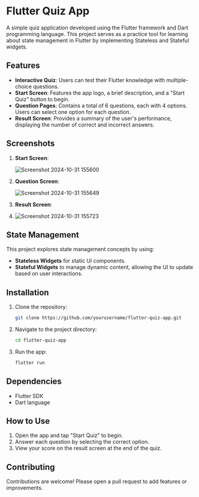 # Flutter Quiz App

A simple quiz application developed using the Flutter framework and Dart programming language. This project serves as a practice tool for learning about state management in Flutter by implementing Stateless and Stateful widgets.

## Features

- **Interactive Quiz**: Users can test their Flutter knowledge with multiple-choice questions.
- **Start Screen**: Features the app logo, a brief description, and a "Start Quiz" button to begin.
- **Question Pages**: Contains a total of 6 questions, each with 4 options. Users can select one option for each question.
- **Result Screen**: Provides a summary of the user's performance, displaying the number of correct and incorrect answers.

## Screenshots

1. **Start Screen**:

    ![Screenshot 2024-10-31 155600](https://github.com/user-attachments/assets/e534e33e-c51f-44e3-ae0d-d681ae0aef98)


2. **Question Screen**:
   
    ![Screenshot 2024-10-31 155649](https://github.com/user-attachments/assets/8a51a11f-5d6a-4f66-bf9f-74a02a47e0fb)

3. **Result Screen**:
4. 
    ![Screenshot 2024-10-31 155723](https://github.com/user-attachments/assets/17617235-1a1a-46f6-90b6-a129b9440283)


## State Management

This project explores state management concepts by using:
- **Stateless Widgets** for static UI components.
- **Stateful Widgets** to manage dynamic content, allowing the UI to update based on user interactions.

## Installation

1. Clone the repository:
   ```bash
   git clone https://github.com/yourusername/flutter-quiz-app.git
   ```
2. Navigate to the project directory:
   ```bash
   cd flutter-quiz-app
   ```
3. Run the app:
   ```bash
   flutter run
   ```

## Dependencies

- Flutter SDK
- Dart language

## How to Use

1. Open the app and tap "Start Quiz" to begin.
2. Answer each question by selecting the correct option.
3. View your score on the result screen at the end of the quiz.

## Contributing

Contributions are welcome! Please open a pull request to add features or improvements.

